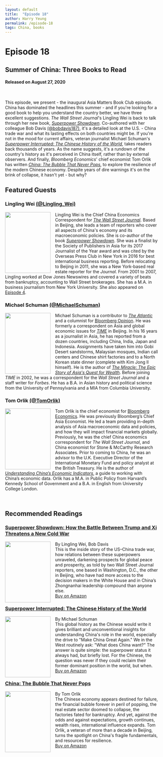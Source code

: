 ```yaml
---
layout: default
title:  "Episode 18"
author: Harry Yeung
permalink: /episode-18
tags: China, books
---
```


# Episode 18
## Summer of China: Three Books to Read
#### Released on August 27, 2020

<div id="buzzsprout-player-5177908"></div>
<script src="https://www.buzzsprout.com/699187/5177908-summer-of-china-three-books-to-read.js?container_id=buzzsprout-player-5177908&player=small" type="text/javascript" charset="utf-8"></script>
<br>

This episode, we present - the inaugural Asia Matters Book Club episode. China has dominated the headlines this summer - and if you're looking for a good book to help you understand the country better, we have three excellent suggestions. *The Wall Street Journal*'s Lingling Wei is back to talk through her new book, [*Superpower Showdown*](https://www.amazon.com/gp/product/0062953052/ref=as_li_tl?ie=UTF8&camp=1789&creative=9325&creativeASIN=0062953052&linkCode=as2&tag=asiamatterspo-20&linkId=a796c3339a616963cea9aee0778839b3). Co-authored with her colleague Bob Davis [(@bobdavis187)](https://twitter.com/bobdavis187), it's a detailed look at the U.S. - China trade war and what its lasting effects on both countries might be. If you're not in the mood for current affairs, veteran journalist Michael Schuman's [*Superpower Interrupted: The Chinese History of the World*](https://www.amazon.com/gp/product/1541788346/ref=as_li_tl?ie=UTF8&camp=1789&creative=9325&creativeASIN=1541788346&linkCode=as2&tag=asiamatterspo-20&linkId=4901c6450e578b3c1808cfedd39da62a), takes readers back thousands of years. As the name suggests, it's a rundown of the country's history as it's perceived in China itself, rather than by external observers. And finally, *Bloomberg Economics*' chief economist Tom Orlik has written [*China: The Bubble That Never Pops*](https://www.amazon.com/gp/product/0190877405/ref=as_li_tl?ie=UTF8&camp=1789&creative=9325&creativeASIN=0190877405&linkCode=as2&tag=asiamatterspo-20&linkId=3df82debc0bbdd1c6b153b7f4e9d3c20), to explore the resilience of the modern Chinese economy. Despite years of dire warnings it's on the brink of collapse, it hasn't yet - but why?

## Featured Guests

### Lingling Wei [(@Lingling_Wei)](https://twitter.com/Lingling_Wei)

<img src="https://user-images.githubusercontent.com/67763587/89766872-b3dca280-daad-11ea-8b81-1f6cfd3214ea.png"
  style="width:150px;height:200px;margin-right:15px;"
  align="left" />
  <p>Lingling Wei is the Chief China Economics Correspondent for <a href="https://www.wsj.com/news/author/lingling-wei"><i>The Wall Street Journal</i></a>. Based in Beijing, she leads a team of reporters who cover all aspects of China's economy and its macroeconomic policies. She is co-author of the book <a href="https://www.amazon.com/gp/product/0062953052/ref=as_li_tl?ie=UTF8&camp=1789&creative=9325&creativeASIN=0062953052&linkCode=as2&tag=asiamatterspo-20&linkId=e78ad55f4cae7054b933a7a8f2d6533f"><i>Superpower Showdown</i></a>. She was a finalist by the Society of Publishers in Asia for its 2017 Journalist of the Year award and was cited by the Overseas Press Club in New York in 2016 for best international business reporting. Before relocating to Beijing in 2011, she was a New York-based real estate reporter for the <i>Journal</i>. From 2001 to 2007, Lingling worked at Dow Jones Newswires and covered a variety of beats from bankruptcy, accounting to Wall Street brokerages. She has a M.A. in business journalism from New York University. She also appeared on <a href="/episode-4">Episode 4</a>.</p>

### Michael Schuman [(@MichaelSchuman)](https://twitter.com/MichaelSchuman)

<img src="https://user-images.githubusercontent.com/67763587/91498710-205ced00-e875-11ea-8652-38eb54582cc9.png"
  style="width:150px;height:200px;margin-right:15px;"
  align="left" />
  <p>Michael Schuman is a contributor to <a href="https://www.theatlantic.com/author/michael-schuman/"><i>The Atlantic</i></a> and a columnist for <a href="https://www.bloomberg.com/opinion/authors/APqWbMMIhqg/michael-schuman">Bloomberg Opinion</a>. He was formerly a correspondent on Asia and global economic issues for <a href="https://business.time.com/author/michaeljschuman/"><i>TIME</i></a> in Beijing. In his 16 years as a journalist in Asia, he has reported from a dozen countries, including China, India, Japan and Indonesia. Assignments have taken him into Gobi Desert sandstorms, Malaysian mosques, Indian call centers and Chinese shirt factories and to a North Korean state dinner (complete with Kim Jong Il himself). He is the author of <a href="https://www.amazon.com/gp/product/0061346691/ref=as_li_tl?ie=UTF8&camp=1789&creative=9325&creativeASIN=0061346691&linkCode=as2&tag=asiamatterspo-20&linkId=05cb34be63c321f0efb3865be6e34b74"><i>The Miracle: The Epic Story of Asia's Quest for Wealth</i></a>. Before joining <i>TIME</i> in 2002, he was a correspondent for the <i>Wall Street Journal</i> and a staff writer for <i>Forbes</i>. He has a B.A. in Asian history and political science from the University of Pennsylvania and a MIA from Columbia University.</p>

### Tom Orlik [(@TomOrlik)](https://twitter.com/TomOrlik)

<img src="https://user-images.githubusercontent.com/67763587/95255591-7c9d2000-07d6-11eb-9b81-7c35378d6c38.png"
  style="width:150px;height:200px;margin-right:15px;"
  align="left" />
  <p>Tom Orlik is the chief economist for <a href="https://www.bloomberg.com/authors/APScahppEq4/tom-orlik">Bloomberg Economics</a>. He was previously Bloomberg’s Chief Asia Economist. He led a team providing in-depth analysis of Asia macroeconomic data and policies, and how they will impact financial markets globally. Previously, he was the chief China economics correspondent for <i>The Wall Street Journal</i>, and China economist for Stone & McCarthy Research Associates. Prior to coming to China, he was an advisor to the U.K. Executive Director of the International Monetary Fund and policy analyst at the British Treasury. He is the author of <a href="https://www.amazon.com/gp/product/0134211537/ref=as_li_tl?ie=UTF8&camp=1789&creative=9325&creativeASIN=0134211537&linkCode=as2&tag=asiamatterspo-20&linkId=adea12e55c8246b6aac4cac8520c8490"><i>Understanding China’s Economic Indicators</i></a>, a guide to working with China’s economic data. Orlik has a M.A. in Public Policy from Harvard’s Kennedy School of Government and a B.A. in English from University College London.</p>

<br>

## Recommended Readings

### [Superpower Showdown: How the Battle Between Trump and Xi Threatens a New Cold War](https://www.amazon.com/gp/product/0062953052/ref=as_li_tl?ie=UTF8&camp=1789&creative=9325&creativeASIN=0062953052&linkCode=as2&tag=asiamatterspo-20&linkId=e78ad55f4cae7054b933a7a8f2d6533f)

<img src="https://user-images.githubusercontent.com/67763587/91680612-9a54d680-eb00-11ea-868c-458f14c8864c.png"
  style="width:150px;height:200px;margin-right:15px;"
  align="left" />
  By Lingling Wei, Bob Davis
  <br>This is the inside story of the US–China trade war, how relations between these superpowers  unraveled, darkening prospects for global peace and prosperity, as told by two Wall Street Journal reporters, one based in Washington, D.C., the other in Beijing, who have had more access to the decision makers in the White House and in China’s Zhongnanhai leadership compound than anyone else.
  <br> <a href="https://www.amazon.com/gp/product/0062953052/ref=as_li_tl?ie=UTF8&camp=1789&creative=9325&creativeASIN=0062953052&linkCode=as2&tag=asiamatterspo-20&linkId=e78ad55f4cae7054b933a7a8f2d6533f">Buy on Amazon</a>

### [Superpower Interrupted: The Chinese History of the World](https://www.amazon.com/gp/product/1541788346/ref=as_li_tl?ie=UTF8&camp=1789&creative=9325&creativeASIN=1541788346&linkCode=as2&tag=asiamatterspo-20&linkId=4cc8da8cc9a13b089ef8260dd9ee31fc)

<img src="https://user-images.githubusercontent.com/67763587/91681589-b8700600-eb03-11ea-87d8-a791f5ba1dac.png"
  style="width:150px;height:200px;margin-right:15px;"
  align="left" />
  By Michael Schuman
  <br>This global history as the Chinese would write it gives brilliant and unconventional insights for understanding China's role in the world, especially the drive to "Make China Great Again." We in the West routinely ask: "What does China want?" The answer is quite simple: the superpower status it always had, but briefly lost. For the Chinese, the question was never if they could reclaim their former dominant position in the world, but when.
  <br> <a href="https://www.amazon.com/gp/product/1541788346/ref=as_li_tl?ie=UTF8&camp=1789&creative=9325&creativeASIN=1541788346&linkCode=as2&tag=asiamatterspo-20&linkId=4cc8da8cc9a13b089ef8260dd9ee31fc">Buy on Amazon</a>

### [China: The Bubble That Never Pops](https://www.amazon.com/gp/product/0190877405/ref=as_li_tl?ie=UTF8&camp=1789&creative=9325&creativeASIN=0190877405&linkCode=as2&tag=asiamatterspo-20&linkId=3df82debc0bbdd1c6b153b7f4e9d3c20)

<img src="https://user-images.githubusercontent.com/67763587/91681404-32ec5600-eb03-11ea-8235-00c531117b23.png"
  style="width:150px;height:200px;margin-right:15px;"
  align="left" />
  By Tom Orlik
  <br>The Chinese economy appears destined for failure, the financial bubble forever in peril of popping, the real estate sector doomed to collapse, the factories fated for bankruptcy. And yet, against the odds and against expectations, growth continues, wealth rises, international influence expands. Tom Orlik, a veteran of more than a decade in Beijing, turns the spotlight on China's fragile fundamentals, and resources for resilience.
  <br> <a href="https://www.amazon.com/gp/product/0190877405/ref=as_li_tl?ie=UTF8&camp=1789&creative=9325&creativeASIN=0190877405&linkCode=as2&tag=asiamatterspo-20&linkId=3df82debc0bbdd1c6b153b7f4e9d3c20">Buy on Amazon</a>
